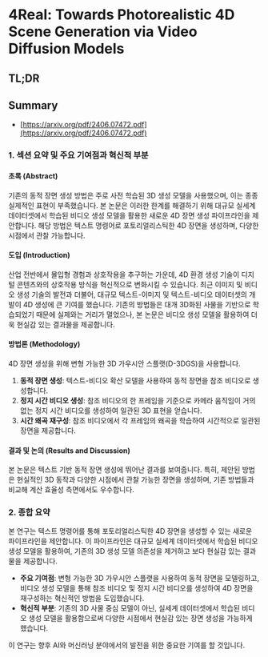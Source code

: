 # 4Real: Towards Photorealistic 4D Scene Generation via Video Diffusion Models
## TL;DR
## Summary
- [https://arxiv.org/pdf/2406.07472.pdf](https://arxiv.org/pdf/2406.07472.pdf)

### 1. 섹션 요약 및 주요 기여점과 혁신적 부분
#### 초록 (Abstract)
기존의 동적 장면 생성 방법은 주로 사전 학습된 3D 생성 모델을 사용했으며, 이는 종종 실제적인 표현이 부족했습니다. 본 논문은 이러한 한계를 해결하기 위해 대규모 실세계 데이터셋에서 학습된 비디오 생성 모델을 활용한 새로운 4D 장면 생성 파이프라인을 제안합니다. 해당 방법은 텍스트 명령어로 포토리얼리스틱한 4D 장면을 생성하며, 다양한 시점에서 관찰 가능합니다.

#### 도입 (Introduction)
산업 전반에서 몰입형 경험과 상호작용을 추구하는 가운데, 4D 환경 생성 기술이 디지털 콘텐츠와의 상호작용 방식을 혁신적으로 변화시킬 수 있습니다. 최근 이미지 및 비디오 생성 기술의 발전과 더불어, 대규모 텍스트-이미지 및 텍스트-비디오 데이터셋의 개발이 4D 생성에 큰 기여를 했습니다. 기존의 방법들은 대개 3D화된 사물을 기반으로 학습되었기 때문에 실제와는 거리가 멀었으나, 본 논문은 비디오 생성 모델을 활용하여 더욱 현실감 있는 결과물을 제공합니다.

#### 방법론 (Methodology)
4D 장면 생성을 위해 변형 가능한 3D 가우시안 스플랫(D-3DGS)을 사용합니다.
1. **동적 장면 생성**: 텍스트-비디오 확산 모델을 사용하여 동적 장면을 참조 비디오로 생성합니다.
2. **정지 시간 비디오 생성**: 참조 비디오의 한 프레임을 기준으로 카메라 움직임이 거의 없는 정지 시간 비디오를 생성하여 일관된 3D 표현을 얻습니다.
3. **시간 왜곡 재구성**: 참조 비디오에서 각 프레임의 왜곡을 학습하여 시간적으로 일관된 장면을 제공합니다.

#### 결과 및 논의 (Results and Discussion)
본 논문은 텍스트 기반 동적 장면 생성에 뛰어난 결과를 보여줍니다. 특히, 제안된 방법은 현실적인 3D 동작과 다양한 시점에서 관찰 가능한 장면을 생성하며, 기존 방법들과 비교해 계산 효율성 측면에서도 우수합니다.

### 2. 종합 요약
본 연구는 텍스트 명령어를 통해 포토리얼리스틱한 4D 장면을 생성할 수 있는 새로운 파이프라인을 제안합니다. 이 파이프라인은 대규모 실세계 데이터셋에서 학습된 비디오 생성 모델을 활용하여, 기존의 3D 생성 모델 의존성을 제거하고 보다 현실감 있는 결과물을 제공합니다. 
- **주요 기여점**: 변형 가능한 3D 가우시안 스플랫을 사용하여 동적 장면을 모델링하고, 비디오 생성 모델을 통해 참조 비디오 및 정지 시간 비디오를 생성하여 4D 장면을 재구성하는 혁신적인 방법을 도입했습니다.
- **혁신적 부분**: 기존의 3D 사물 중심 모델이 아닌, 실세계 데이터셋에서 학습된 비디오 생성 모델을 활용함으로써 다양한 시점에서 현실감 있는 장면 생성을 가능하게 했습니다.

이 연구는 향후 AI와 머신러닝 분야에서의 발전을 위한 중요한 기여를 할 것입니다.